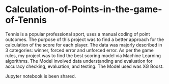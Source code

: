 # Calculation-of-Points-in-the-game-of-Tennis
Tennis is a popular professional sport, uses a manual coding of point
outcomes. The purpose of this project was to find a better approach for
the calculation of the score for each player. The data was majorly
described in 3 categories: winner, forced error and unforced error.
As per the game rules, my project was to find the best scoring model via
Machine Learning algorithms.
The Model involved data understanding and evaluation for accuracy
checking, evaluation, and testing.
The Model used was XG Boost.

Jupyter notebook is been shared.

